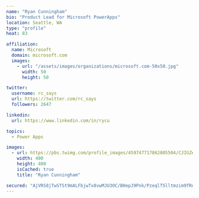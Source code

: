 ```yaml
---
name: "Ryan Cunningham"
bio: "Product Lead for Microsoft PowerApps"
location: Seattle, WA
type: "profile"
heat: 83

affiliation:
  name: Microsoft
  domain: microsoft.com
  images:
    - url: "/assets/images/organizations/microsoft.com-50x50.jpg"
      width: 50
      height: 50

twitter:
  username: rc_says
  url: https://twitter.com/rc_says
  followers: 2647

linkedin:
  url: https://www.linkedin.com/in/rycu

topics:
  - Power Apps

images:
  - url: https://pbs.twimg.com/profile_images/459747717862805504/CJIGZejd_400x400.png
    width: 400
    height: 400
    isCached: true
    title: "Ryan Cunningham"

secured: "AjVRS8jTwSTSt9mALFbjwTx8vwMJU3OC/BHepJ9Pnk/PzeqlT5lltmzim9fRow/Ra0AbYhqaeWtmUlasWYNjFBd7/S4mS6fYU+Pr1CqBlgeXaRH42B3OiV0e+Moa9UtHULay4eeU9pZ54I9MJONjsA/tKlrw5tnzvdXK+7xbKY7nmWxPCRE0Ex/ZtzY8u99OQkesly7ZCBPXmfN/AoOUSUcEeJfw/sMVKbI2L0jKsRO7MCnXYqHBGEi58dBvwvLwjna+KVTbee6I/vF5sMhG0pP+vJlhu8JVQQhig3bBKCumTrU1FOVSzy9s1TYb+jC6vkSiaGH9J2cqfIhazJxTLySKv87zKnAXIcXyFaMLg8SPJFk16YBJQ30SBJuQvlmrWQ8+SiFClJWcwf+TsG/69nHlEDKbW9yhx9U/IfKdejA=;xMhKxic+BWnxEj9dlAWsFw=="
---
```


